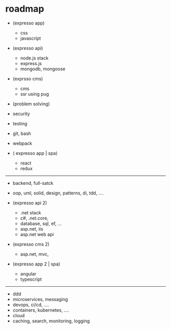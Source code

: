 # roadmap

- (expresso app)
  - css
  - javascript

- (expresso api)
  - node.js stack
  - express.js
  - mongodb, mongoose
  
- (exprsso cms)
  - cms
  - ssr using pug
 
- (problem solving)

- security
- testing
- git, bash
- webpack

- ( expresso app | spa)
  - react
  - redux
 
----------------------------------------------------------------

- backend, full-satck
- oop, uml, solid, design, patterns, di, tdd, ....

- (expresso api 2)
  - .net stack
  - c#, .net.core, 
  - database, sql, ef, ...
  - asp.net, iis
  - asp.net web api
  
- (expresso cms 2)
  - asp.net, mvc,
  
- (expresso app 2 | spa)
  - angular
  - typescript
  
------------------------------------------------------------------

- ddd
- microservices, messaging
- devops, ci/cd, ....
- containers, kubernetes, ....
- cloud
- caching, search, monitoring, logging






  
  
